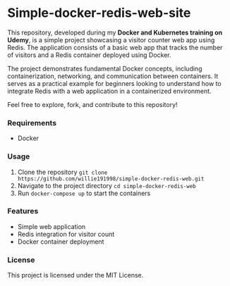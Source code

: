 # Simple-docker-redis-web-site

This repository, developed during my **Docker and Kubernetes training on Udemy**, is a simple project showcasing a visitor counter web app using Redis. The application consists of a basic web app that tracks the number of visitors and a Redis container deployed using Docker. 

The project demonstrates fundamental Docker concepts, including containerization, networking, and communication between containers. It serves as a practical example for beginners looking to understand how to integrate Redis with a web application in a containerized environment.

Feel free to explore, fork, and contribute to this repository!

### Requirements

- Docker

### Usage

1. Clone the repository  `git clone https://github.com/willie191998/simple-docker-redis-web.git`
2. Navigate to the project directory  `cd simple-docker-redis-web`
3. Run `docker-compose up`  to start the containers  

### Features

- Simple web application
- Redis integration for visitor count
- Docker container deployment

### License

This project is licensed under the MIT License.
